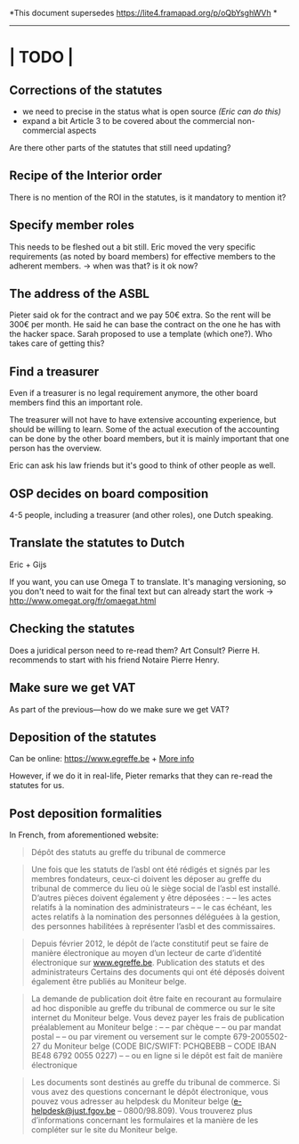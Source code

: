 *This document supersedes https://lite4.framapad.org/p/oQbYsghWVh *

--------
| TODO |
========


## Corrections of the statutes

- we need to precise in the status what is open source *(Eric can do this)*
- expand a bit Article 3 to be covered about the commercial non-commercial aspects

Are there other parts of the statutes that still need updating?


## Recipe of the Interior order

There is no mention of the ROI in the statutes, is it mandatory to mention it?


## Specify member roles

This needs to be fleshed out a bit still. Eric moved the very specific requirements (as noted by board members) for effective members to the adherent members. → when was that? is it ok now?


## The address of the ASBL

Pieter said ok for the contract and we pay 50€ extra. So the rent will be 300€ per month. He said he can base the contract on the one he has with the hacker space. Sarah proposed to use a template (which one?). Who takes care of getting this?



## Find a treasurer

Even if a treasurer is no legal requirement anymore, the other board members find this an important role.

The treasurer will not have to have extensive accounting experience, but should be willing to learn. Some of the actual execution of the accounting can be done by the other board members, but it is mainly important that one person has the overview.

Eric can ask his law friends but it's good to think of other people as well.



## OSP decides on board composition

4-5 people, including a treasurer (and other roles), one Dutch speaking.



## Translate the statutes to Dutch

Eric + Gijs

If you want, you can use Omega T to translate. It's managing versioning, so you don't need to wait for the final text but can already start the work → <http://www.omegat.org/fr/omaegat.html>



## Checking the statutes

Does a juridical person need to re-read them? Art Consult? Pierre H. recommends to start with his friend Notaire Pierre Henry.



## Make sure we get VAT

As part of the previous—how do we make sure we get VAT?



## Deposition of the statutes

Can be online: <https://www.egreffe.be> + [More info]( http://justice.belgium.be/fr/themes_et_dossiers/services_du_spf/telecharger_des_documents/formulaires_pour_le_depot_de_documents_au_greffe_du_tribunal_de_commerce/)

However, if we do it in real-life, Pieter remarks that they can re-read the statutes for us.



## Post deposition formalities

In French, from aforementioned website:

> Dépôt des statuts au greffe du tribunal de commerce 

> Une fois que les statuts de l’asbl ont été rédigés et signés par les membres fondateurs, ceux-ci doivent les déposer au greffe du tribunal de commerce du lieu où le siège social de l’asbl est installé. D’autres pièces doivent également y être déposées : – – les actes relatifs à la nomination des administrateurs – – le cas échéant, les actes relatifs à la nomination des personnes déléguées à la gestion, des personnes habilitées à représenter l’asbl et des commissaires.

> Depuis février 2012, le dépôt de l’acte constitutif peut se faire de manière électronique au moyen d’un lecteur de carte d’identité électronique sur www.egreffe.be. Publication des statuts et des administrateurs Certains des documents qui ont été déposés doivent également être publiés au Moniteur belge.

> La demande de publication doit être faite en recourant au formulaire ad hoc disponible au greffe du tribunal de commerce ou sur le site internet du Moniteur belge. Vous devez payer les frais de publication préalablement au Moniteur belge : – – par chèque – – ou par mandat postal – – ou par virement ou versement sur le compte 679-2005502-27 du Moniteur belge (CODE BIC/SWIFT: PCHQBEBB – CODE IBAN BE48 6792 0055 0227) – – ou en ligne si le dépôt est fait de manière électronique

> Les documents sont destinés au greffe du tribunal de commerce. Si vous avez des questions concernant le dépôt électronique, vous pouvez vous adresser au helpdesk du Moniteur belge (e-helpdesk@just.fgov.be – 0800/98.809). Vous trouverez plus d’informations concernant les formulaires et la manière de les compléter sur le site du Moniteur belge.
